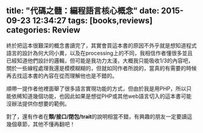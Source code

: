title: "代碼之髓：編程語言核心概念"
date: 2015-09-23 12:34:27
tags: [books,reviews]
categories: Review
---

終於把這本很艱深的概念書讀完了，其實會買這本書的原因不外乎就是想知道程式語言的設計為何大同小異，以及在processing上的不同，我相信作者懂很多並且已經知道他們設計的邏輯，但可能是我功力太淺，大概我只能吸收1/3的內容吧，關於一些線程處理我還是模模糊糊的，但就如同作者所說的，當真的有需要的時候再去找這本書的內容在從而理解他也是不錯的。

<!--more-->

順帶一提作者他裡面舉了很多語言實現功能的方式，但由於我是用PHP，所以只能依稀知道幾個功能，也因此如果是想從PHP或其他web語言切入的這本書可能沒辦法提供你想要的範例。

對了，還有作者在**類/接口/閉包/trait**的說明相當不錯，有興趣的朋友一定要讀這幾個章節，其他不懂再翻吧！
